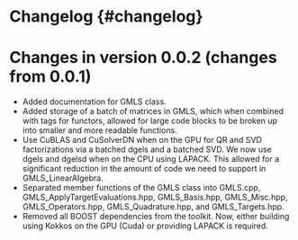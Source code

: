Changelog {#changelog}
=============
Changes in version 0.0.2 (changes from 0.0.1)
================================
- Added documentation for GMLS class.
- Added storage of a batch of matrices in GMLS, which when combined with tags
  for functors, allowed for large code blocks to be broken up into smaller and 
  more readable functions.
- Use CuBLAS and CuSolverDN when on the GPU for QR and SVD factorizations via 
  a batched dgels and a batched SVD. We now use dgels and dgelsd when on the 
  CPU using LAPACK. This allowed for a significant reduction in the amount of
  code we need to support in GMLS_LinearAlgebra.
- Separated member functions of the GMLS class into GMLS.cpp, 
  GMLS_ApplyTargetEvaluations.hpp, GMLS_Basis.hpp, GMLS_Misc.hpp, 
  GMLS_Operators.hpp, GMLS_Quadrature.hpp, and GMLS_Targets.hpp.
- Removed all BOOST dependencies from the toolkit. Now, either building using 
  Kokkos on the GPU (Cuda) or providing LAPACK is required.
